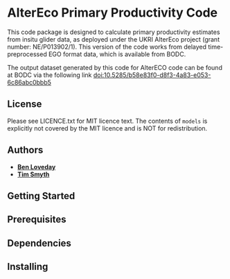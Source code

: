 # AlterEco Primary Productivity Code
 
This code package is designed to calculate primary productivity estimates from 
insitu glider data, as deployed under the UKRI AlterEco project (grant number: NE/P013902/1).
This version of the code works from delayed time-preprocessed EGO format data, 
which is available from BODC.

The output dataset generated by this code for AlterECO code can be found at BODC 
via the following link 
<a href="https://www.bodc.ac.uk/data/published_data_library/catalogue/10.5285/b58e83f0-d8f3-4a83-e053-6c86abc0bbb5/">doi:10.5285/b58e83f0-d8f3-4a83-e053-6c86abc0bbb5</a>

## License
 
Please see LICENCE.txt for MIT licence text. The contents of `models` is
explicitly not covered by the MIT licence and is NOT for redistribution.

## Authors
* [**Ben Loveday**](mailto://Ben.Loveday@innoflair.com)
* [**Tim Smyth**](mailto://tjsm@pml.ac.uk)

## Getting Started

## Prerequisites

## Dependencies

## Installing